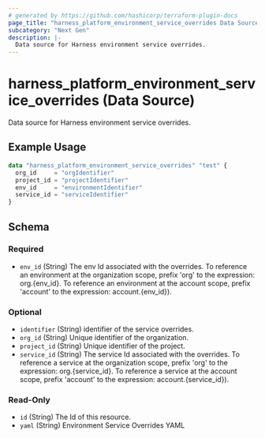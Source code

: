 ```yaml
---
# generated by https://github.com/hashicorp/terraform-plugin-docs
page_title: "harness_platform_environment_service_overrides Data Source - terraform-provider-harness"
subcategory: "Next Gen"
description: |-
  Data source for Harness environment service overrides.
---
```


# harness_platform_environment_service_overrides (Data Source)

Data source for Harness environment service overrides.

## Example Usage

```terraform
data "harness_platform_environment_service_overrides" "test" {
  org_id     = "orgIdentifier"
  project_id = "projectIdentifier"
  env_id     = "environmentIdentifier"
  service_id = "serviceIdentifier"
}
```

<!-- schema generated by tfplugindocs -->
## Schema

### Required

- `env_id` (String) The env Id associated with the overrides. To reference an environment at the organization scope, prefix 'org' to the expression: org.{env_id}. To reference an environment at the account scope, prefix 'account' to the expression: account.{env_id}).

### Optional

- `identifier` (String) identifier of the service overrides.
- `org_id` (String) Unique identifier of the organization.
- `project_id` (String) Unique identifier of the project.
- `service_id` (String) The service Id associated with the overrides. To reference a service at the organization scope, prefix 'org' to the expression: org.{service_id}. To reference a service at the account scope, prefix 'account' to the expression: account.{service_id}).

### Read-Only

- `id` (String) The Id of this resource.
- `yaml` (String) Environment Service Overrides YAML


